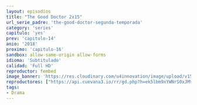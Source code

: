 ```yaml
---
layout: episodios
title: "The Good Doctor 2x15"
url_serie_padre: 'the-good-doctor-segunda-temporada'
category: 'series'
capitulo: 'yes'
prev: 'capitulo-14'
anio: '2018'
proximo: 'capitulo-16'
sandbox: allow-same-origin allow-forms
idioma: 'Subtitulado'
calidad: 'Full HD'
reproductor: fembed
image_banner: 'https://res.cloudinary.com/u4innovation/image/upload/v1560111093/goodd-dcotro-banner-min_tsja92.jpg'
reproductores: ["https://api.cuevana3.io/rr/gd.php?h=ek5lbm9xYWNrS0xJMVp5b21KREk0dFBLbjVkaHhkRGdrOG1jbnBpUnhhS1Z4cUNmaXFPdDM4M0hxb1NkcWRuczBLcDhhWHZEdU9iWjBHQ0xqS3V5dlpXU3FadVkyUT09"]
tags:
- Drama
---
```












